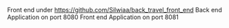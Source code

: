 Front end under https://github.com/Silwiaa/back_travel_front_end
Back end Application on port 8080
Front end Application on port 8081
